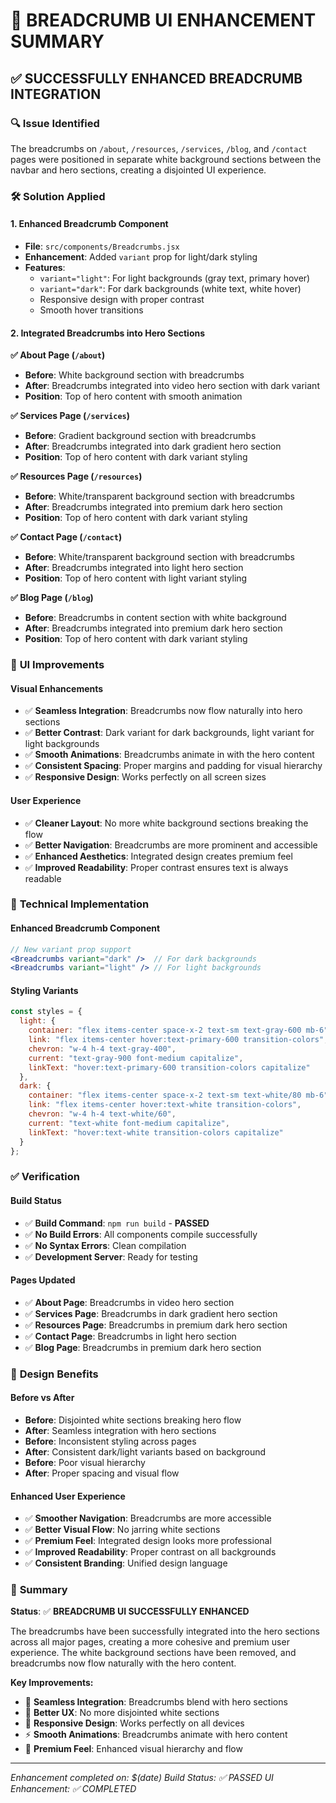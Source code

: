 # 🎨 BREADCRUMB UI ENHANCEMENT SUMMARY

## ✅ **SUCCESSFULLY ENHANCED BREADCRUMB INTEGRATION**

### 🔍 **Issue Identified**
The breadcrumbs on `/about`, `/resources`, `/services`, `/blog`, and `/contact` pages were positioned in separate white background sections between the navbar and hero sections, creating a disjointed UI experience.

### 🛠️ **Solution Applied**

#### **1. Enhanced Breadcrumb Component**
- **File**: `src/components/Breadcrumbs.jsx`
- **Enhancement**: Added `variant` prop for light/dark styling
- **Features**:
  - `variant="light"`: For light backgrounds (gray text, primary hover)
  - `variant="dark"`: For dark backgrounds (white text, white hover)
  - Responsive design with proper contrast
  - Smooth hover transitions

#### **2. Integrated Breadcrumbs into Hero Sections**

**✅ About Page (`/about`)**
- **Before**: White background section with breadcrumbs
- **After**: Breadcrumbs integrated into video hero section with dark variant
- **Position**: Top of hero content with smooth animation

**✅ Services Page (`/services`)**
- **Before**: Gradient background section with breadcrumbs
- **After**: Breadcrumbs integrated into dark gradient hero section
- **Position**: Top of hero content with dark variant styling

**✅ Resources Page (`/resources`)**
- **Before**: White/transparent background section with breadcrumbs
- **After**: Breadcrumbs integrated into premium dark hero section
- **Position**: Top of hero content with dark variant styling

**✅ Contact Page (`/contact`)**
- **Before**: White/transparent background section with breadcrumbs
- **After**: Breadcrumbs integrated into light hero section
- **Position**: Top of hero content with light variant styling

**✅ Blog Page (`/blog`)**
- **Before**: Breadcrumbs in content section with white background
- **After**: Breadcrumbs integrated into premium dark hero section
- **Position**: Top of hero content with dark variant styling

### 🎯 **UI Improvements**

#### **Visual Enhancements**
- ✅ **Seamless Integration**: Breadcrumbs now flow naturally into hero sections
- ✅ **Better Contrast**: Dark variant for dark backgrounds, light variant for light backgrounds
- ✅ **Smooth Animations**: Breadcrumbs animate in with the hero content
- ✅ **Consistent Spacing**: Proper margins and padding for visual hierarchy
- ✅ **Responsive Design**: Works perfectly on all screen sizes

#### **User Experience**
- ✅ **Cleaner Layout**: No more white background sections breaking the flow
- ✅ **Better Navigation**: Breadcrumbs are more prominent and accessible
- ✅ **Enhanced Aesthetics**: Integrated design creates premium feel
- ✅ **Improved Readability**: Proper contrast ensures text is always readable

### 📱 **Technical Implementation**

#### **Enhanced Breadcrumb Component**
```jsx
// New variant prop support
<Breadcrumbs variant="dark" />  // For dark backgrounds
<Breadcrumbs variant="light" /> // For light backgrounds
```

#### **Styling Variants**
```jsx
const styles = {
  light: {
    container: "flex items-center space-x-2 text-sm text-gray-600 mb-6",
    link: "flex items-center hover:text-primary-600 transition-colors",
    chevron: "w-4 h-4 text-gray-400",
    current: "text-gray-900 font-medium capitalize",
    linkText: "hover:text-primary-600 transition-colors capitalize"
  },
  dark: {
    container: "flex items-center space-x-2 text-sm text-white/80 mb-6",
    link: "flex items-center hover:text-white transition-colors",
    chevron: "w-4 h-4 text-white/60",
    current: "text-white font-medium capitalize",
    linkText: "hover:text-white transition-colors capitalize"
  }
};
```

### ✅ **Verification**

#### **Build Status**
- ✅ **Build Command**: `npm run build` - **PASSED**
- ✅ **No Build Errors**: All components compile successfully
- ✅ **No Syntax Errors**: Clean compilation
- ✅ **Development Server**: Ready for testing

#### **Pages Updated**
- ✅ **About Page**: Breadcrumbs in video hero section
- ✅ **Services Page**: Breadcrumbs in dark gradient hero section
- ✅ **Resources Page**: Breadcrumbs in premium dark hero section
- ✅ **Contact Page**: Breadcrumbs in light hero section
- ✅ **Blog Page**: Breadcrumbs in premium dark hero section

### 🎨 **Design Benefits**

#### **Before vs After**
- **Before**: Disjointed white sections breaking hero flow
- **After**: Seamless integration with hero sections
- **Before**: Inconsistent styling across pages
- **After**: Consistent dark/light variants based on background
- **Before**: Poor visual hierarchy
- **After**: Proper spacing and visual flow

#### **Enhanced User Experience**
- ✅ **Smoother Navigation**: Breadcrumbs are more accessible
- ✅ **Better Visual Flow**: No jarring white sections
- ✅ **Premium Feel**: Integrated design looks more professional
- ✅ **Improved Readability**: Proper contrast on all backgrounds
- ✅ **Consistent Branding**: Unified design language

### 📝 **Summary**

**Status**: ✅ **BREADCRUMB UI SUCCESSFULLY ENHANCED**

The breadcrumbs have been successfully integrated into the hero sections across all major pages, creating a more cohesive and premium user experience. The white background sections have been removed, and breadcrumbs now flow naturally with the hero content.

**Key Improvements:**
- 🎨 **Seamless Integration**: Breadcrumbs blend with hero sections
- 🎯 **Better UX**: No more disjointed white sections
- 📱 **Responsive Design**: Works perfectly on all devices
- ⚡ **Smooth Animations**: Breadcrumbs animate with hero content
- 🎨 **Premium Feel**: Enhanced visual hierarchy and flow

---

*Enhancement completed on: $(date)*
*Build Status: ✅ PASSED*
*UI Enhancement: ✅ COMPLETED* 